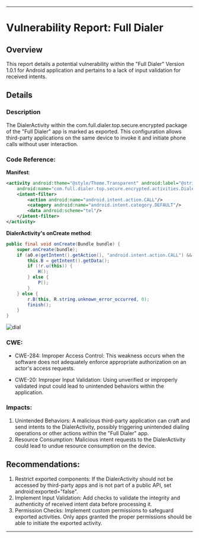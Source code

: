 
---

# Vulnerability Report: Full Dialer

## Overview

This report details a potential vulnerability within the "Full Dialer" Version 1.0.1 for Android application and pertains to a lack of input validation for received intents.

## Details

### Description

The DialerActivity within the com.full.dialer.top.secure.encrypted package of the "Full Dialer" app is marked as exported. This configuration allows third-party applications on the same device to invoke it and initiate phone calls without user interaction.

### Code Reference:

**Manifest**:
```xml
<activity android:theme="@style/Theme.Transparent" android:label="@string/dialer" 
    android:name="com.full.dialer.top.secure.encrypted.activities.DialerActivity" android:exported="true">
    <intent-filter>
        <action android:name="android.intent.action.CALL"/>
        <category android:name="android.intent.category.DEFAULT"/>
        <data android:scheme="tel"/>
    </intent-filter>
</activity>
```

**DialerActivity's onCreate method**:
```java
public final void onCreate(Bundle bundle) {
    super.onCreate(bundle);
    if (a0.e(getIntent().getAction(), "android.intent.action.CALL") && getIntent().getData() != null) {
        this.B = getIntent().getData();
        if (!r.u(this)) {
            H();
        } else {
            P();
        }
    } else {
        r.B(this, R.string.unknown_error_occurred, 0);
        finish();
    }
}
```

![dial](https://github.com/actuator/com.full.dialer.top.secure.encrypted/assets/78701239/a3765442-98a2-4c79-a01b-3430c120f1da)


### CWE:

- CWE-284: Improper Access Control: This weakness occurs when the software does not adequately enforce appropriate authorization on an actor's access requests.
  
- CWE-20: Improper Input Validation: Using unverified or improperly validated input could lead to unintended behaviors within the application.

### Impacts:

1. Unintended Behaviors: A malicious third-party application can craft and send intents to the DialerActivity, possibly triggering unintended dialing operations or other actions within the "Full Dialer" app.
2. Resource Consumption: Malicious intent requests to the DialerActivity could lead to undue resource consumption on the device.

## Recommendations:

1. Restrict exported components: If the DialerActivity should not be accessed by third-party apps and is not part of a public API, set android:exported="false".
2. Implement Input Validation: Add checks to validate the integrity and authenticity of received intent data before processing it.
3. Permission Checks: Implement custom permissions to safeguard exported activities. Only apps granted the proper permissions should be able to initiate the exported activity.

---
